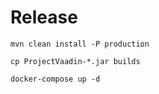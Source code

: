 # Release #
```
mvn clean install -P production
```

```
cp ProjectVaadin-*.jar builds
```

```
docker-compose up -d
```

